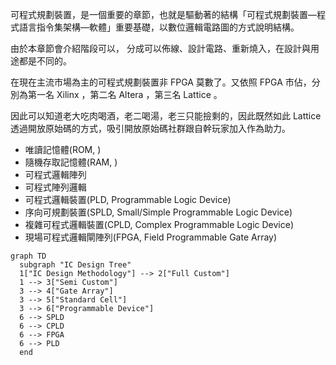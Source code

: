 可程式規劃裝置，是一個重要的章節，也就是驅動著的結構「可程式規劃裝置—程式語言指令集架構—軟體」重要基礎，以數位邏輯電路圖的方式說明結構。

由於本章節會介紹階段可以， 分成可以佈線、設計電路、重新燒入，在設計與用途都是不同的。

在現在主流市場為主的可程式規劃裝置非 FPGA 莫數了。又依照 FPGA 市佔，分別為第一名 Xilinx ，第二名 Altera ，第三名 Lattice 。

因此可以知道老大吃肉喝酒，老二喝湯，老三只能撿剩的，因此既然如此 Lattice 透過開放原始碼的方式，吸引開放原始碼社群跟自幹玩家加入作為助力。

- 唯讀記憶體(ROM, )
- 隨機存取記憶體(RAM, )
- 可程式邏輯陣列
- 可程式陣列邏輯
- 可程式邏輯裝置(PLD, Programmable Logic Device)
- 序向可規劃裝置(SPLD, Small/Simple Programmable Logic Device)
- 複雜可程式邏輯裝置(CPLD, Complex Programmable Logic Device)
- 現場可程式邏輯閘陣列(FPGA, Field Programmable Gate Array)

```mermaid
graph TD
  subgraph "IC Design Tree"
  1["IC Design Methodology"] --> 2["Full Custom"]
  1 --> 3["Semi Custom"]
  3 --> 4["Gate Array"]
  3 --> 5["Standard Cell"]
  3 --> 6["Programmable Device"]
  6 --> SPLD
  6 --> CPLD
  6 --> FPGA
  6 --> PLD
  end
```
